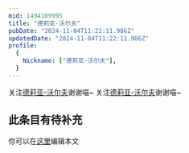 ```yaml
---
mid: 1494109995
title: "德莉亚-沃尔夫"
pubDate: "2024-11-04T11:22:11.986Z"
updatedDate: "2024-11-04T11:22:11.986Z"
profile:
  {
    Nickname: ["德莉亚-沃尔夫"],
  }
---
```


关注[德莉亚-沃尔夫](https://space.bilibili.com/1494109995)谢谢喵~ 关注[德莉亚-沃尔夫](https://space.bilibili.com/1494109995)谢谢喵~

## 此条目有待补充
你可以在[这里](https://github.com/Yuhanawa/VTuber.ICU-Content/edit/master/v/德莉亚-沃尔夫/index.md)编辑本文
